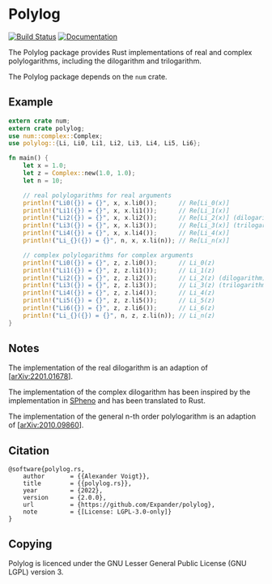 Polylog
=======

[![Build Status](https://github.com/Expander/polylog/workflows/test/badge.svg)](https://github.com/Expander/polylog/actions)
[![Documentation](https://docs.rs/polylog/badge.svg)](https://docs.rs/polylog/)

The Polylog package provides Rust implementations of real and complex
polylogarithms, including the dilogarithm and trilogarithm.

The Polylog package depends on the `num` crate.


Example
-------

```rust
extern crate num;
extern crate polylog;
use num::complex::Complex;
use polylog::{Li, Li0, Li1, Li2, Li3, Li4, Li5, Li6};

fn main() {
    let x = 1.0;
    let z = Complex::new(1.0, 1.0);
    let n = 10;

    // real polylogarithms for real arguments
    println!("Li0({}) = {}", x, x.li0());      // Re[Li_0(x)]
    println!("Li1({}) = {}", x, x.li1());      // Re[Li_1(x)]
    println!("Li2({}) = {}", x, x.li2());      // Re[Li_2(x)] (dilogarithm)
    println!("Li3({}) = {}", x, x.li3());      // Re[Li_3(x)] (trilogarithm)
    println!("Li4({}) = {}", x, x.li4());      // Re[Li_4(x)]
    println!("Li_{}({}) = {}", n, x, x.li(n)); // Re[Li_n(x)]

    // complex polylogarithms for complex arguments
    println!("Li0({}) = {}", z, z.li0());      // Li_0(z)
    println!("Li1({}) = {}", z, z.li1());      // Li_1(z)
    println!("Li2({}) = {}", z, z.li2());      // Li_2(z) (dilogarithm)
    println!("Li3({}) = {}", z, z.li3());      // Li_3(z) (trilogarithm)
    println!("Li4({}) = {}", z, z.li4());      // Li_4(z)
    println!("Li5({}) = {}", z, z.li5());      // Li_5(z)
    println!("Li6({}) = {}", z, z.li6());      // Li_6(z)
    println!("Li_{}({}) = {}", n, z, z.li(n)); // Li_n(z)
}
```


Notes
-----

The implementation of the real dilogarithm is an adaption of
[[arXiv:2201.01678](https://arxiv.org/abs/2201.01678)].

The implementation of the complex dilogarithm has been inspired by the
implementation in [SPheno](https://spheno.hepforge.org) and has been
translated to Rust.

The implementation of the general n-th order polylogarithm is an
adaption of [[arXiv:2010.09860](https://arxiv.org/abs/2010.09860)].


Citation
--------

~~~.bibtex
@software{polylog.rs,
    author       = {{Alexander Voigt}},
    title        = {{polylog.rs}},
    year         = {2022},
    version      = {2.0.0},
    url          = {https://github.com/Expander/polylog},
    note         = {[License: LGPL-3.0-only]}
}
~~~


Copying
-------

Polylog is licenced under the GNU Lesser General Public License (GNU
LGPL) version 3.
